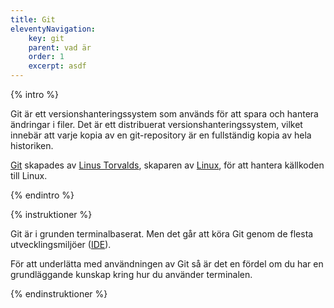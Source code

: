 ```yaml
---
title: Git
eleventyNavigation:
    key: git
    parent: vad är
    order: 1
    excerpt: asdf
---
```


{% intro %}

Git är ett versionshanteringssystem som används för att spara och hantera ändringar i filer. Det är ett distribuerat versionshanteringssystem, vilket innebär att varje kopia av en git-repository är en fullständig kopia av hela historiken.

[Git](https://git-scm.com/) skapades av [Linus Torvalds](https://sv.wikipedia.org/wiki/Linus_Torvalds), skaparen av [Linux](https://sv.wikipedia.org/wiki/Linux_(k%C3%A4rna)), för att hantera källkoden till Linux.

{% endintro %}

{% instruktioner %}

Git är i grunden terminalbaserat. Men det går att köra Git genom de flesta utvecklingsmiljöer ([IDE](https://sv.wikipedia.org/wiki/Integrerad_utvecklingsmilj%C3%B6)).

För att underlätta med användningen av Git så är det en fördel om du har en grundläggande kunskap kring hur du använder terminalen.

{% endinstruktioner %}
